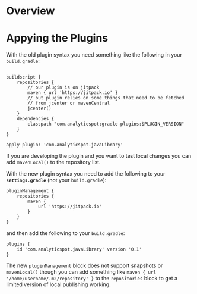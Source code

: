 # Overview

# Appying the Plugins

With the old plugin syntax you need something like the following in your
`build.gradle`:

```

buildscript {
    repositories {
        // our plugin is on jitpack
        maven { url 'https://jitpack.io' }
        // out plugin relies on some things that need to be fetched
        // from jcenter or mavenCentral
        jcenter()
    }
    dependencies {
        classpath "com.analyticspot:gradle-plugins:$PLUGIN_VERSION"
    }
}

apply plugin: 'com.analyticspot.javaLibrary'
```

If you are developing the plugin and you want to test local changes you can
add `mavenLocal()` to the repository list.

With the new plugin syntax you need to add the following to your **`settings.gradle`** (not your `build.gradle`):

```
pluginManagement {
    repositories {
        maven {
            url 'https://jitpack.io'
        }
    }
}

```

and then add the following to your `build.gradle`:

```
plugins {
    id 'com.analyticspot.javaLibrary' version '0.1'
}
```

The new `pluginManagement` block does not support snapshots or `mavenLocal()` though you can add something like
`maven { url '/home/username/.m2/repository' }` to the `repositories` block to get a limited version of local 
publishing working.
